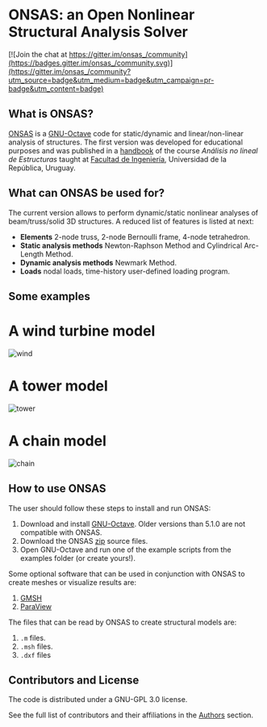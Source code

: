 # ONSAS: an Open Nonlinear Structural Analysis Solver

[![Join the chat at https://gitter.im/onsas_/community](https://badges.gitter.im/onsas_/community.svg)](https://gitter.im/onsas_/community?utm_source=badge&utm_medium=badge&utm_campaign=pr-badge&utm_content=badge)

## What is ONSAS?

[ONSAS](https://github.com/ONSAS/ONSAS) is a [GNU-Octave](https://www.gnu.org/software/octave/) code for static/dynamic and linear/non-linear analysis of structures. The first version was developed for educational purposes and was published in a [handbook](https://www.colibri.udelar.edu.uy/jspui/bitstream/20.500.12008/22106/1/Bazzano_P%c3%a9rezZerpa_Introducci%c3%b3n_al_An%c3%a1lisis_No_Lineal_de_Estructuras_2017.pdf) of the course _Análisis no lineal de Estructuras_ taught at [Facultad de Ingeniería](https://www.fing.edu.uy/), Universidad de la República, Uruguay.

## What can ONSAS be used for?

The current version allows to perform dynamic/static nonlinear analyses of beam/truss/solid 3D structures. A reduced list of features is listed at next:

* **Elements** 2-node truss, 2-node Bernoulli frame, 4-node tetrahedron.
* **Static analysis methods** Newton-Raphson Method and Cylindrical Arc-Length Method.
* **Dynamic analysis methods** Newmark Method.
* **Loads** nodal loads, time-history user-defined loading program.

## Some examples	

# A wind turbine model

![wind](https://github.com/ONSAS/ONSAS_docs/blob/master/gifs/wind.gif?raw=true)

# A tower model

![tower](https://github.com/ONSAS/ONSAS_docs/blob/master/gifs/tower.gif?raw=true)

# A chain model	

![chain](https://user-images.githubusercontent.com/42485529/90902313-a6bf8d80-e3a2-11ea-8369-a9be639552f9.gif?raw=true)

## How to use ONSAS

The user should follow these steps to install and run ONSAS:

1. Download and install [GNU-Octave](https://www.gnu.org/software/octave/). Older versions than 5.1.0 are not compatible with ONSAS.
1. Download the ONSAS [zip](https://github.com/onsas/onsas/archive/v0.1.10.zip) source files.
1. Open GNU-Octave and run one of the example scripts from the examples folder (or create yours!).

Some optional software that can be used in conjunction with ONSAS to create meshes or visualize results are:

1. [GMSH](https://gmsh.info/)
1. [ParaView](https://www.paraview.org/)

The files that can be read by ONSAS to create structural models are:

1. `.m` files.
1. `.msh` files.
1. `.dxf` files 

## Contributors and License

The code is distributed under a GNU-GPL 3.0 license.

See the full list of contributors and their affiliations in the [Authors](@ref) section.
